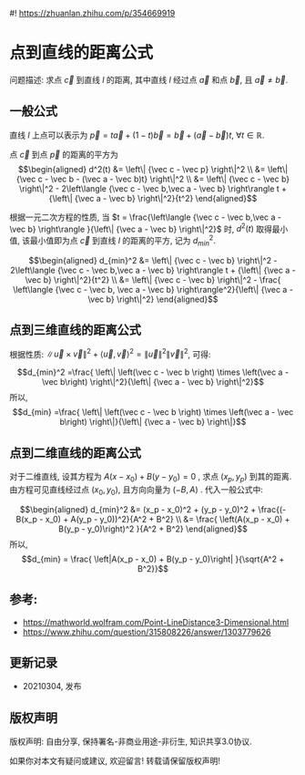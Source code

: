 #! https://zhuanlan.zhihu.com/p/354669919
# 点到直线的距离公式

问题描述: 求点 $\vec c$ 到直线 $l$ 的距离, 其中直线 $l$ 经过点 $\vec a$ 和点 $\vec b$, 且 $\vec a \ne \vec b$.

## 一般公式
直线 $l$ 上点可以表示为 $\vec p = t\vec a + (1 - t)\vec b = \vec b + (\vec a - \vec b)t$, $\forall t \in \mathbb{R}$.

点 $\vec c$ 到点 $\vec p$ 的距离的平方为 
$$\begin{aligned} 
d^2(t) &= \left\| {\vec c - \vec p} \right\|^2 \\
       &= \left\| {\vec c - \vec b - (\vec a - \vec b)t} \right\|^2 \\
       &= \left\| {\vec c - \vec b} \right\|^2 - 2\left\langle {\vec c - \vec b,\vec a - \vec b} \right\rangle t + {\left\| {\vec a - \vec b} \right\|^2}{t^2}
\end{aligned}$$

根据一元二次方程的性质, 当 $t = \frac{\left\langle {\vec c - \vec b,\vec a - \vec b} \right\rangle }{\left\| {\vec a - \vec b} \right\|^2}$ 时, $d^2(t)$ 取得最小值, 该最小值即为点 $\vec c$ 到直线 $l$ 的距离的平方, 记为 $d_{min}^2$.

$$\begin{aligned}
d_{min}^2 &= \left\| {\vec c - \vec b} \right\|^2 - 2\left\langle {\vec c - \vec b,\vec a - \vec b} \right\rangle t + {\left\| {\vec a - \vec b} \right\|^2}{t^2} \\
         &= \left\| {\vec c - \vec b} \right\|^2 - \frac{ \left\langle {\vec c - \vec b, \vec a - \vec b} \right\rangle^2}{\left\| {\vec a - \vec b} \right\|^2}
\end{aligned}$$


## 点到三维直线的距离公式
根据性质: $\|\vec u \times \vec v \|^2 + \langle \vec u, \vec v \rangle^2=\|\vec u\|^2 \|\vec v \|^2$, 可得:

$$d_{min}^2 =\frac{ \left\| \left(\vec c - \vec b \right) \times \left(\vec a - \vec b\right) \right\|^2}{\left\| {\vec a - \vec b} \right\|^2}$$
所以,
$$d_{min} =\frac{ \left\| \left(\vec c - \vec b \right) \times \left(\vec a - \vec b\right) \right\|}{\left\| {\vec a - \vec b} \right\|}$$


## 点到二维直线的距离公式
对于二维直线, 设其方程为 $A\left( {x - {x_0}} \right) + B\left( {y - {y_0}} \right) = 0$ , 求点 $\left( {{x_p},{y_p}} \right)$ 到其的距离. 由方程可见直线经过点 $\left( {{x_0},{y_0}} \right)$, 且方向向量为 $\left( { - B,A} \right)$ . 代入一般公式中:

$$\begin{aligned}
d_{min}^2 &= (x_p - x_0)^2 + (y_p - y_0)^2 + \frac{(-B(x_p - x_0) + A(y_p - y_0))^2}{A^2 + B^2} \\
          &= \frac{ \left(A(x_p - x_0) + B(y_p - y_0)\right)^2 }{A^2 + B^2}
\end{aligned}$$
所以,
$$d_{min} = \frac{ \left|A(x_p - x_0) + B(y_p - y_0)\right| }{\sqrt{A^2 + B^2}}$$


## 参考:
- https://mathworld.wolfram.com/Point-LineDistance3-Dimensional.html
- https://www.zhihu.com/question/315808226/answer/1303779626


## 更新记录
- 20210304, 发布


## 版权声明
版权声明: 自由分享, 保持署名-非商业用途-非衍生, 知识共享3.0协议.

如果你对本文有疑问或建议, 欢迎留言! 转载请保留版权声明!

